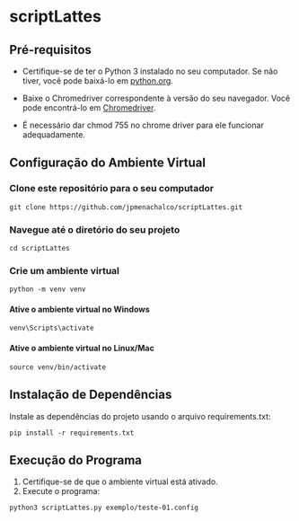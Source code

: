 # scriptLattes


## Pré-requisitos

- Certifique-se de ter o Python 3 instalado no seu computador. 
Se não tiver, você pode baixá-lo em [python.org](https://www.python.org/downloads/).

- Baixe o Chromedriver correspondente à versão do seu navegador. 
Você pode encontrá-lo em [Chromedriver](https://chromedriver.chromium.org/downloads).

- É necessário dar chmod 755 no chrome driver para ele funcionar adequadamente.

## Configuração do Ambiente Virtual


### Clone este repositório para o seu computador
```
git clone https://github.com/jpmenachalco/scriptLattes.git
```

### Navegue até o diretório do seu projeto
```
cd scriptLattes
```

### Crie um ambiente virtual
```
python -m venv venv
```

#### Ative o ambiente virtual no Windows
```
venv\Scripts\activate
```

#### Ative o ambiente virtual no Linux/Mac
```
source venv/bin/activate
```


## Instalação de Dependências

Instale as dependências do projeto usando o arquivo requirements.txt:
```
pip install -r requirements.txt

```


## Execução do Programa
1. Certifique-se de que o ambiente virtual está ativado.
2. Execute o programa:
```
python3 scriptLattes.py exemplo/teste-01.config
```

